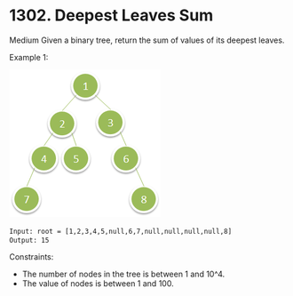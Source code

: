 # 1302. Deepest Leaves Sum

Medium
Given a binary tree, return the sum of values of its deepest leaves.

Example 1:

![Example1](1483_ex1.png)
```
Input: root = [1,2,3,4,5,null,6,7,null,null,null,null,8]
Output: 15
```
 
Constraints:

* The number of nodes in the tree is between 1 and 10^4.
* The value of nodes is between 1 and 100.
